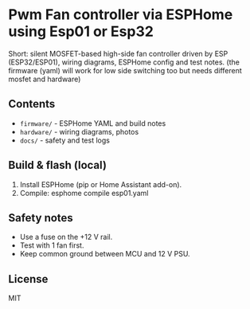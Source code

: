# Pwm Fan controller via ESPHome using Esp01 or Esp32

Short: silent MOSFET-based high-side fan controller driven by ESP (ESP32/ESP01), wiring diagrams, ESPHome config and test notes. (the firmware (yaml) will work for low side switching too but needs different mosfet and hardware)

## Contents
- `firmware/` - ESPHome YAML and build notes
- `hardware/` - wiring diagrams, photos
- `docs/` - safety and test logs

## Build & flash (local)
1. Install ESPHome (pip or Home Assistant add-on).
2. Compile: esphome compile esp01.yaml


## Safety notes
- Use a fuse on the +12 V rail.
- Test with 1 fan first.
- Keep common ground between MCU and 12 V PSU.

## License
MIT
